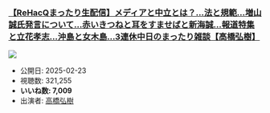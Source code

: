 ### [【ReHacQまったり生配信】メディアと中立とは？…法と規範…増山誠氏発言について…赤いきつねと耳をすませばと新海誠…報道特集と立花孝志…沖島と女木島…3連休中日のまったり雑談【高橋弘樹】](https://www.youtube.com/watch?v=Ya5szlOrBvo)
[![](https://img.youtube.com/vi/Ya5szlOrBvo/sddefault.jpg)](https://www.youtube.com/watch?v=Ya5szlOrBvo)
-   公開日: 2025-02-23
-   視聴数: 321,255
-   **いいね数: 7,009**
-   出演者: [高橋弘樹](/rehacq_fan/people/高橋弘樹 "wikilink")
